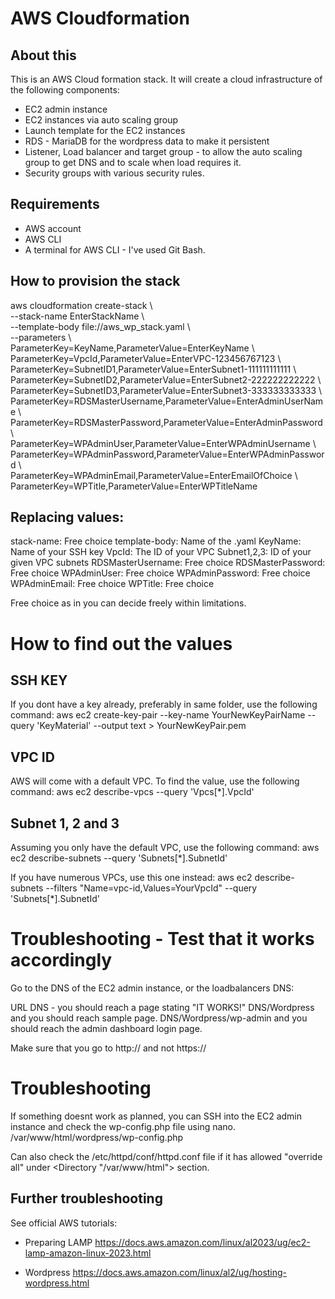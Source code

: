 # AWS Cloudformation

## About this
This is an AWS Cloud formation stack. It will create a cloud infrastructure of the following components:
* EC2 admin instance
* EC2 instances via auto scaling group
* Launch template for the EC2 instances
* RDS - MariaDB for the wordpress data to make it persistent
* Listener, Load balancer and target group - to allow the auto scaling group to get DNS and to scale when load requires it.
* Security groups with various security rules.

## Requirements
* AWS account
* AWS CLI
* A terminal for AWS CLI - I've used Git Bash.

## How to provision the stack
aws cloudformation create-stack \\  
    --stack-name EnterStackName \\  
    --template-body file://aws_wp_stack.yaml \\  
    --parameters \\  
        ParameterKey=KeyName,ParameterValue=EnterKeyName \\  
        ParameterKey=VpcId,ParameterValue=EnterVPC-123456767123 \\  
        ParameterKey=SubnetID1,ParameterValue=EnterSubnet1-111111111111 \\  
        ParameterKey=SubnetID2,ParameterValue=EnterSubnet2-222222222222 \\  
        ParameterKey=SubnetID3,ParameterValue=EnterSubnet3-333333333333 \\  
        ParameterKey=RDSMasterUsername,ParameterValue=EnterAdminUserName \\  
        ParameterKey=RDSMasterPassword,ParameterValue=EnterAdminPassword \\  
        ParameterKey=WPAdminUser,ParameterValue=EnterWPAdminUsername \\  
        ParameterKey=WPAdminPassword,ParameterValue=EnterWPAdminPassword \\  
        ParameterKey=WPAdminEmail,ParameterValue=EnterEmailOfChoice \\  
        ParameterKey=WPTitle,ParameterValue=EnterWPTitleName

## Replacing values:
stack-name: Free choice
template-body: Name of the .yaml
KeyName: Name of your SSH key
VpcId: The ID of your VPC 
Subnet1,2,3: ID of your given VPC subnets
RDSMasterUsername: Free choice
RDSMasterPassword: Free choice
WPAdminUser: Free choice
WPAdminPassword: Free choice
WPAdminEmail: Free choice
WPTitle: Free choice

Free choice as in you can decide freely within limitations.

# How to find out the values

## SSH KEY
If you dont have a key already, preferably in same folder, use the following command:
aws ec2 create-key-pair --key-name YourNewKeyPairName --query 'KeyMaterial' --output text > YourNewKeyPair.pem

## VPC ID
AWS will come with a default VPC. To find the value, use the following command:
aws ec2 describe-vpcs --query 'Vpcs[*].VpcId'

## Subnet 1, 2 and 3
Assuming you only have the default VPC, use the following command:
aws ec2 describe-subnets --query 'Subnets[*].SubnetId'

If you have numerous VPCs, use this one instead:
aws ec2 describe-subnets --filters "Name=vpc-id,Values=YourVpcId" --query 'Subnets[*].SubnetId'


# Troubleshooting - Test that it works accordingly
Go to the DNS of the EC2 admin instance, or the loadbalancers DNS:

URL
DNS - you should reach a page stating "IT WORKS!"
DNS/Wordpress and you should reach sample page.
DNS/Wordpress/wp-admin and you should reach the admin dashboard login page.

Make sure that you go to http:// and not https://

# Troubleshooting
If something doesnt work as planned, you can SSH into the EC2 admin instance and check the wp-config.php file using nano.
/var/www/html/wordpress/wp-config.php

Can also check the /etc/httpd/conf/httpd.conf file if it has allowed "override all" under <Directory "/var/www/html"> section.

## Further troubleshooting
See official AWS tutorials:

* Preparing LAMP
https://docs.aws.amazon.com/linux/al2023/ug/ec2-lamp-amazon-linux-2023.html

* Wordpress
https://docs.aws.amazon.com/linux/al2/ug/hosting-wordpress.html
